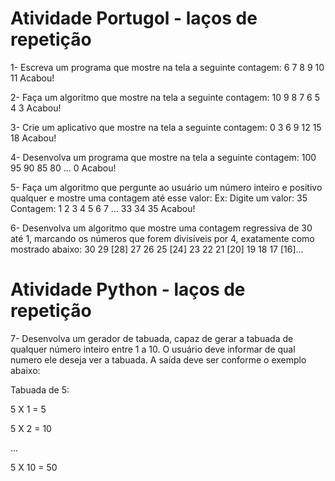 # Atividade Portugol - laços de repetição

1- Escreva um programa que mostre na tela a seguinte contagem:
6 7 8 9 10 11 Acabou!

2- Faça um algoritmo que mostre na tela a seguinte contagem:
10 9 8 7 6 5 4 3 Acabou!

3- Crie um aplicativo que mostre na tela a seguinte contagem:
0 3 6 9 12 15 18 Acabou!

4- Desenvolva um programa que mostre na tela a seguinte contagem:
100 95 90 85 80 ... 0 Acabou!

5- Faça um algoritmo que pergunte ao usuário um número inteiro e positivo
qualquer e mostre uma contagem até esse valor:
Ex: Digite um valor: 35
Contagem: 1 2 3 4 5 6 7 ... 33 34 35 Acabou!

6- Desenvolva um algoritmo que mostre uma contagem regressiva de 30 até 1,
marcando os números que forem divisíveis por 4, exatamente como mostrado abaixo:
30 29 [28] 27 26 25 [24] 23 22 21 [20] 19 18 17 [16]...

# Atividade Python - laços de repetição

7- Desenvolva um gerador de tabuada, capaz de gerar a tabuada de qualquer número inteiro entre 1 a 10. O usuário deve informar de qual numero ele deseja ver a tabuada. A saída deve ser conforme o exemplo abaixo:

Tabuada de 5:

5 X 1 = 5

5 X 2 = 10

...

5 X 10 = 50
